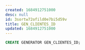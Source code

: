 ```yaml
---
created: 1684912751000
desc: null
id: 3sortw72ofild0e7bi5d59v
title: GEN_CLIENTES_ID
updated: 1684912751000
---
```


```sql
CREATE GENERATOR GEN_CLIENTES_ID;
```